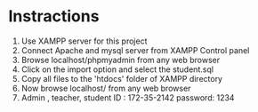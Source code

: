 # Instractions

1. Use XAMPP server for this project
2. Connect Apache and mysql server from XAMPP Control panel
3. Browse localhost/phpmyadmin from any web browser
4. Click on the import option and select the student.sql
5. Copy all files to the 'htdocs' folder of XAMPP directory
6. Now browse localhost/ from any web browser
7. Admin , teacher, student ID : 172-35-2142 password: 1234
